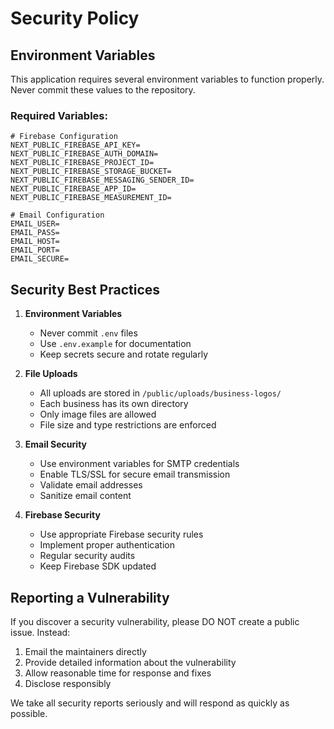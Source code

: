 # Security Policy

## Environment Variables

This application requires several environment variables to function properly. Never commit these values to the repository.

### Required Variables:

```env
# Firebase Configuration
NEXT_PUBLIC_FIREBASE_API_KEY=
NEXT_PUBLIC_FIREBASE_AUTH_DOMAIN=
NEXT_PUBLIC_FIREBASE_PROJECT_ID=
NEXT_PUBLIC_FIREBASE_STORAGE_BUCKET=
NEXT_PUBLIC_FIREBASE_MESSAGING_SENDER_ID=
NEXT_PUBLIC_FIREBASE_APP_ID=
NEXT_PUBLIC_FIREBASE_MEASUREMENT_ID=

# Email Configuration
EMAIL_USER=
EMAIL_PASS=
EMAIL_HOST=
EMAIL_PORT=
EMAIL_SECURE=
```

## Security Best Practices

1. **Environment Variables**
   - Never commit `.env` files
   - Use `.env.example` for documentation
   - Keep secrets secure and rotate regularly

2. **File Uploads**
   - All uploads are stored in `/public/uploads/business-logos/`
   - Each business has its own directory
   - Only image files are allowed
   - File size and type restrictions are enforced

3. **Email Security**
   - Use environment variables for SMTP credentials
   - Enable TLS/SSL for secure email transmission
   - Validate email addresses
   - Sanitize email content

4. **Firebase Security**
   - Use appropriate Firebase security rules
   - Implement proper authentication
   - Regular security audits
   - Keep Firebase SDK updated

## Reporting a Vulnerability

If you discover a security vulnerability, please DO NOT create a public issue. Instead:

1. Email the maintainers directly
2. Provide detailed information about the vulnerability
3. Allow reasonable time for response and fixes
4. Disclose responsibly

We take all security reports seriously and will respond as quickly as possible.